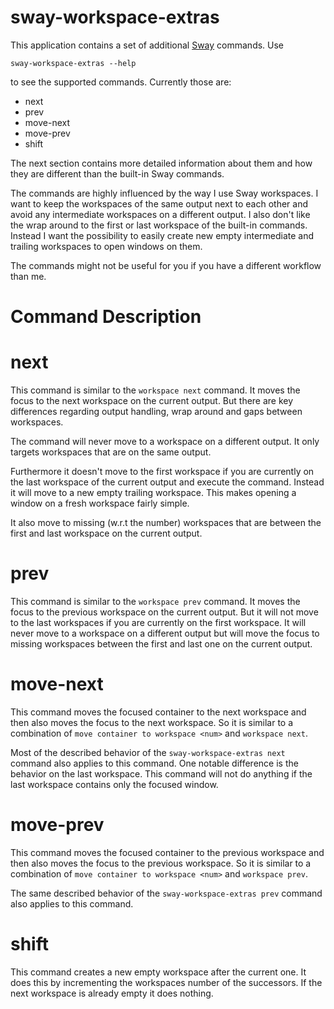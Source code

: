# sway-workspace-extras

This application contains a set of additional [Sway](https://swaywm.org/)
commands. Use

```
sway-workspace-extras --help
```

to see the supported commands. Currently those are:

* next
* prev
* move-next
* move-prev
* shift

The next section contains more detailed information about them and how they
are different than the built-in Sway commands.

The commands are highly influenced by the way I use Sway workspaces. I want
to keep the workspaces of the same output next to each other and avoid any
intermediate workspaces on a different output. I also don't like the wrap
around to the first or last workspace of the built-in commands. Instead I
want the possibility to easily create new empty intermediate and trailing
workspaces to open windows on them.

The commands might not be useful for you if you have a different workflow
than me.

# Command Description

# next

This command is similar to the `workspace next` command. It moves the focus
to the next workspace on the current output. But there are key differences
regarding output handling, wrap around and gaps between workspaces.

The command will never move to a workspace on a different output. It only
targets workspaces that are on the same output.

Furthermore it doesn't move to the first workspace if you are currently on
the last workspace of the current output and execute the command. Instead
it will move to a new empty trailing workspace. This makes opening a
window on a fresh workspace fairly simple.

It also move to missing (w.r.t the number) workspaces that are between the
first and last workspace on the current output.

# prev

This command is similar to the `workspace prev` command. It moves the focus
to the previous workspace on the current output. But it will not move to the
last workspaces if you are currently on the first workspace. It will never
move to a workspace on a different output but will move the focus to missing
workspaces between the first and last one on the current output.

# move-next

This command moves the focused container to the next workspace and then
also moves the focus to the next workspace. So it is similar to a
combination of `move container to workspace <num>` and `workspace next`.

Most of the described behavior of the `sway-workspace-extras next` command
also applies to this command. One notable difference is the behavior on the
last workspace. This command will not do anything if the last workspace
contains only the focused window.

# move-prev

This command moves the focused container to the previous workspace and then
also moves the focus to the previous workspace. So it is similar to a
combination of `move container to workspace <num>` and `workspace prev`.

The same described behavior of the `sway-workspace-extras prev` command
also applies to this command.

# shift

This command creates a new empty workspace after the current one. It does
this by incrementing the workspaces number of the successors. If the next
workspace is already empty it does nothing.
